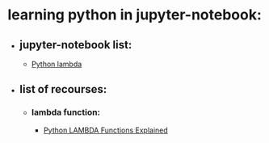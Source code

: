 # learning python in jupyter-notebook:

* ## jupyter-notebook list:
	* [Python lambda ](https://github.com/malik19921992/learning-python-notebook/blob/master/lambda_functions_01.ipynb) 

* ## list of recourses:
	* ### lambda function: 
		* [Python LAMBDA Functions Explained](https://www.youtube.com/watch?v=Ob9rY6PQMfI)


